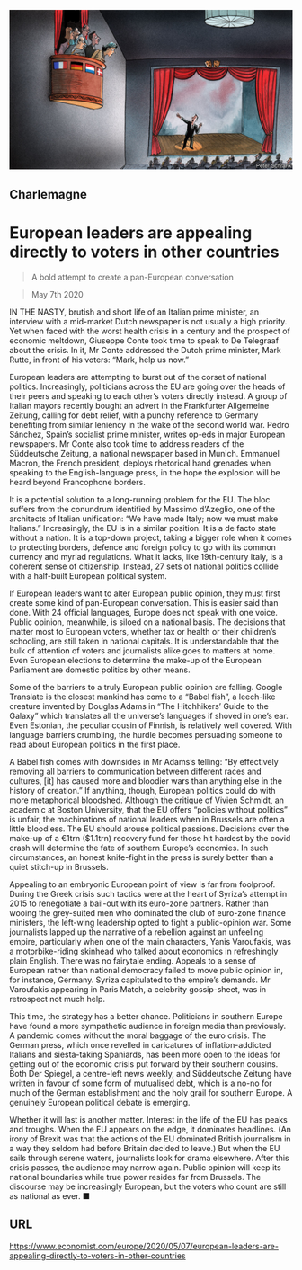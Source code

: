 ![](./images/20200509_EUD000_0.jpg)

## Charlemagne

# European leaders are appealing directly to voters in other countries

> A bold attempt to create a pan-European conversation

> May 7th 2020

IN THE NASTY, brutish and short life of an Italian prime minister, an interview with a mid-market Dutch newspaper is not usually a high priority. Yet when faced with the worst health crisis in a century and the prospect of economic meltdown, Giuseppe Conte took time to speak to De Telegraaf about the crisis. In it, Mr Conte addressed the Dutch prime minister, Mark Rutte, in front of his voters: “Mark, help us now.”

European leaders are attempting to burst out of the corset of national politics. Increasingly, politicians across the EU are going over the heads of their peers and speaking to each other’s voters directly instead. A group of Italian mayors recently bought an advert in the Frankfurter Allgemeine Zeitung, calling for debt relief, with a punchy reference to Germany benefiting from similar leniency in the wake of the second world war. Pedro Sánchez, Spain’s socialist prime minister, writes op-eds in major European newspapers. Mr Conte also took time to address readers of the Süddeutsche Zeitung, a national newspaper based in Munich. Emmanuel Macron, the French president, deploys rhetorical hand grenades when speaking to the English-language press, in the hope the explosion will be heard beyond Francophone borders.

It is a potential solution to a long-running problem for the EU. The bloc suffers from the conundrum identified by Massimo d’Azeglio, one of the architects of Italian unification: “We have made Italy; now we must make Italians.” Increasingly, the EU is in a similar position. It is a de facto state without a nation. It is a top-down project, taking a bigger role when it comes to protecting borders, defence and foreign policy to go with its common currency and myriad regulations. What it lacks, like 19th-century Italy, is a coherent sense of citizenship. Instead, 27 sets of national politics collide with a half-built European political system.

If European leaders want to alter European public opinion, they must first create some kind of pan-European conversation. This is easier said than done. With 24 official languages, Europe does not speak with one voice. Public opinion, meanwhile, is siloed on a national basis. The decisions that matter most to European voters, whether tax or health or their children’s schooling, are still taken in national capitals. It is understandable that the bulk of attention of voters and journalists alike goes to matters at home. Even European elections to determine the make-up of the European Parliament are domestic politics by other means.

Some of the barriers to a truly European public opinion are falling. Google Translate is the closest mankind has come to a “Babel fish”, a leech-like creature invented by Douglas Adams in “The Hitchhikers’ Guide to the Galaxy” which translates all the universe’s languages if shoved in one’s ear. Even Estonian, the peculiar cousin of Finnish, is relatively well covered. With language barriers crumbling, the hurdle becomes persuading someone to read about European politics in the first place.

A Babel fish comes with downsides in Mr Adams’s telling: “By effectively removing all barriers to communication between different races and cultures, [it] has caused more and bloodier wars than anything else in the history of creation.” If anything, though, European politics could do with more metaphorical bloodshed. Although the critique of Vivien Schmidt, an academic at Boston University, that the EU offers “policies without politics” is unfair, the machinations of national leaders when in Brussels are often a little bloodless. The EU should arouse political passions. Decisions over the make-up of a €1trn ($1.1trn) recovery fund for those hit hardest by the covid crash will determine the fate of southern Europe’s economies. In such circumstances, an honest knife-fight in the press is surely better than a quiet stitch-up in Brussels.

Appealing to an embryonic European point of view is far from foolproof. During the Greek crisis such tactics were at the heart of Syriza’s attempt in 2015 to renegotiate a bail-out with its euro-zone partners. Rather than wooing the grey-suited men who dominated the club of euro-zone finance ministers, the left-wing leadership opted to fight a public-opinion war. Some journalists lapped up the narrative of a rebellion against an unfeeling empire, particularly when one of the main characters, Yanis Varoufakis, was a motorbike-riding skinhead who talked about economics in refreshingly plain English. There was no fairytale ending. Appeals to a sense of European rather than national democracy failed to move public opinion in, for instance, Germany. Syriza capitulated to the empire’s demands. Mr Varoufakis appearing in Paris Match, a celebrity gossip-sheet, was in retrospect not much help.

This time, the strategy has a better chance. Politicians in southern Europe have found a more sympathetic audience in foreign media than previously. A pandemic comes without the moral baggage of the euro crisis. The German press, which once revelled in caricatures of inflation-addicted Italians and siesta-taking Spaniards, has been more open to the ideas for getting out of the economic crisis put forward by their southern cousins. Both Der Spiegel, a centre-left news weekly, and Süddeutsche Zeitung have written in favour of some form of mutualised debt, which is a no-no for much of the German establishment and the holy grail for southern Europe. A genuinely European political debate is emerging.

Whether it will last is another matter. Interest in the life of the EU has peaks and troughs. When the EU appears on the edge, it dominates headlines. (An irony of Brexit was that the actions of the EU dominated British journalism in a way they seldom had before Britain decided to leave.) But when the EU sails through serene waters, journalists look for drama elsewhere. After this crisis passes, the audience may narrow again. Public opinion will keep its national boundaries while true power resides far from Brussels. The discourse may be increasingly European, but the voters who count are still as national as ever. ■

## URL

https://www.economist.com/europe/2020/05/07/european-leaders-are-appealing-directly-to-voters-in-other-countries
